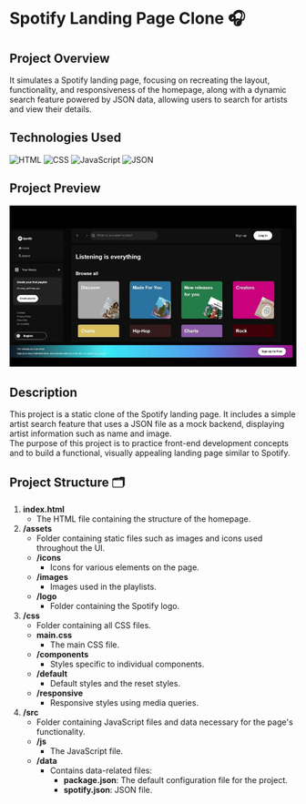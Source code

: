 #  Spotify Landing Page Clone 🎧
##  Project Overview

It simulates a Spotify landing page, focusing on recreating the layout, functionality, and responsiveness of the homepage, along with a dynamic search feature powered by JSON data, allowing users to search for artists and view their details.

## Technologies Used

![HTML](https://img.shields.io/badge/HTML-000?style=for-the-badge&logo=html5&logoColor=30A3DC)
![CSS](https://img.shields.io/badge/CSS-000?style=for-the-badge&logo=css3&logoColor=E94D5F)
![JavaScript](https://img.shields.io/badge/JavaScript-000?style=for-the-badge&logo=javascript&logoColor=30A3DC)
![JSON](https://img.shields.io/badge/JSON-black?logo=json&style=for-the-badge)


##  Project Preview 
*![App Screenshot](https://github.com/Deborah-Lizardo/spotify-homepage/blob/master/Preview-Spotify-gif.gif)*

## Description 

This project is a static clone of the Spotify landing page. It includes a simple artist search feature that uses a JSON file as a mock backend, displaying artist information such as name and image.  
The purpose of this project is to practice front-end development concepts and to build a functional, visually appealing landing page similar to Spotify.  


##  Project Structure 🗂️

1. **index.html**  
   - The HTML file containing the structure of the homepage.
2. **/assets**  
   - Folder containing static files such as images and icons used throughout the UI.
   - **/icons**  
     - Icons for various elements on the page.
   - **/images**  
     - Images used in the playlists.
   - **/logo**  
     - Folder containing the Spotify logo.
3. **/css**  
   - Folder containing all CSS files.
   - **main.css**  
     - The main CSS file.
   - **/components**  
     - Styles specific to individual components.
   - **/default**  
     - Default styles and the reset styles.
   - **/responsive**  
     - Responsive styles using media queries.
4. **/src**  
   - Folder containing JavaScript files and data necessary for the page's functionality.
   - **/js**  
     - The JavaScript file.
   - **/data**  
     - Contains data-related files:
       - **package.json**: The default configuration file for the project.
       - **spotify.json**: JSON file.
